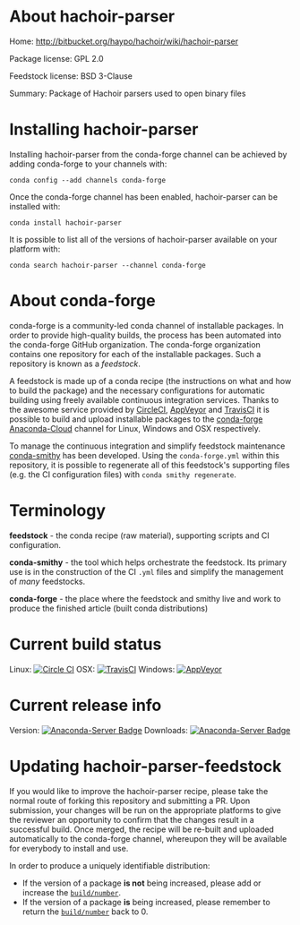 About hachoir-parser
====================

Home: http://bitbucket.org/haypo/hachoir/wiki/hachoir-parser

Package license: GPL 2.0

Feedstock license: BSD 3-Clause

Summary: Package of Hachoir parsers used to open binary files



Installing hachoir-parser
=========================

Installing hachoir-parser from the conda-forge channel can be achieved by adding conda-forge to your channels with:

```
conda config --add channels conda-forge
```

Once the conda-forge channel has been enabled, hachoir-parser can be installed with:

```
conda install hachoir-parser
```

It is possible to list all of the versions of hachoir-parser available on your platform with:

```
conda search hachoir-parser --channel conda-forge
```


About conda-forge
=================

conda-forge is a community-led conda channel of installable packages.
In order to provide high-quality builds, the process has been automated into the
conda-forge GitHub organization. The conda-forge organization contains one repository
for each of the installable packages. Such a repository is known as a *feedstock*.

A feedstock is made up of a conda recipe (the instructions on what and how to build
the package) and the necessary configurations for automatic building using freely
available continuous integration services. Thanks to the awesome service provided by
[CircleCI](https://circleci.com/), [AppVeyor](http://www.appveyor.com/)
and [TravisCI](https://travis-ci.org/) it is possible to build and upload installable
packages to the [conda-forge](https://anaconda.org/conda-forge)
[Anaconda-Cloud](http://docs.anaconda.org/) channel for Linux, Windows and OSX respectively.

To manage the continuous integration and simplify feedstock maintenance
[conda-smithy](http://github.com/conda-forge/conda-smithy) has been developed.
Using the ``conda-forge.yml`` within this repository, it is possible to regenerate all of
this feedstock's supporting files (e.g. the CI configuration files) with ``conda smithy regenerate``.


Terminology
===========

**feedstock** - the conda recipe (raw material), supporting scripts and CI configuration.

**conda-smithy** - the tool which helps orchestrate the feedstock.
                   Its primary use is in the construction of the CI ``.yml`` files
                   and simplify the management of *many* feedstocks.

**conda-forge** - the place where the feedstock and smithy live and work to
                  produce the finished article (built conda distributions)

Current build status
====================

Linux: [![Circle CI](https://circleci.com/gh/conda-forge/hachoir-parser-feedstock.svg?style=svg)](https://circleci.com/gh/conda-forge/hachoir-parser-feedstock)
OSX: [![TravisCI](https://travis-ci.org/conda-forge/hachoir-parser-feedstock.svg?branch=master)](https://travis-ci.org/conda-forge/hachoir-parser-feedstock)
Windows: [![AppVeyor](https://ci.appveyor.com/api/projects/status/github/conda-forge/hachoir-parser-feedstock?svg=True)](https://ci.appveyor.com/project/conda-forge/hachoir-parser-feedstock/branch/master)

Current release info
====================
Version: [![Anaconda-Server Badge](https://anaconda.org/conda-forge/hachoir-parser/badges/version.svg)](https://anaconda.org/conda-forge/hachoir-parser)
Downloads: [![Anaconda-Server Badge](https://anaconda.org/conda-forge/hachoir-parser/badges/downloads.svg)](https://anaconda.org/conda-forge/hachoir-parser)


Updating hachoir-parser-feedstock
=================================

If you would like to improve the hachoir-parser recipe, please take the normal
route of forking this repository and submitting a PR. Upon submission, your changes will
be run on the appropriate platforms to give the reviewer an opportunity to confirm that the
changes result in a successful build. Once merged, the recipe will be re-built and uploaded
automatically to the conda-forge channel, whereupon they will be available for everybody to
install and use.

In order to produce a uniquely identifiable distribution:
 * If the version of a package **is not** being increased, please add or increase
   the [``build/number``](http://conda.pydata.org/docs/building/meta-yaml.html#build-number-and-string).
 * If the version of a package **is** being increased, please remember to return
   the [``build/number``](http://conda.pydata.org/docs/building/meta-yaml.html#build-number-and-string)
   back to 0.
